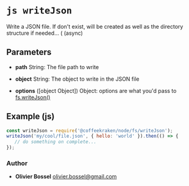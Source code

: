 


<!-- @namespace    sugar.node.fs -->
<!-- @name    writeJson -->

# ```js writeJson ```


Write a JSON file. If don't exist, will be created as well as the directory structure if needed... ( (async)

## Parameters

- **path**  String: The file path to write

- **object**  String: The object to write in the JSON file

- **options** ([object Object]) Object: options are what you'd pass to [fs.writeJson()](https://nodejs.org/api/fs.html#fs_fs_writefile_file_data_options_callback)



## Example (js)

```js
const writeJson = require('@coffeekraken/node/fs/writeJson');
writeJson('my/cool/file.json', { hello: 'world' }).then(() => {
   // do something on complete...
});
```


### Author
- **Olivier Bossel** <a href="mailto:olivier.bossel@gmail.com">olivier.bossel@gmail.com</a> 



